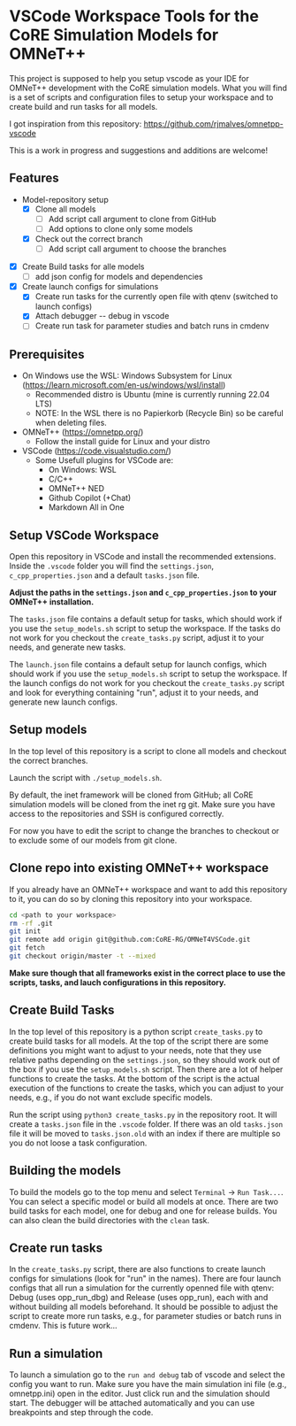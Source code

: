# VSCode Workspace Tools for the CoRE Simulation Models for OMNeT++
This project is supposed to help you setup vscode as your IDE for OMNeT++ development with the CoRE simulation models.
What you will find is a set of scripts and configuration files to setup your workspace and to create build and run tasks for all models.

I got inspiration from this repository: https://github.com/rjmalves/omnetpp-vscode

This is a work in progress and suggestions and additions are welcome!

## Features
- Model-repository setup
  - [x] Clone all models 
    - [ ] Add script call argument to clone from GitHub
    - [ ] Add options to clone only some models
  - [x] Check out the correct branch 
    - [ ] Add script call argument to choose the branches
- [x] Create Build tasks for alle models
  - [ ] add json config for models and dependencies
- [X] Create launch configs for simulations
  - [X] Create run tasks for the currently open file with qtenv (switched to launch configs)
  - [X] Attach debugger -- debug in vscode
  - [ ] Create run task for parameter studies and batch runs in cmdenv

## Prerequisites
- On Windows use the WSL: Windows Subsystem for Linux (https://learn.microsoft.com/en-us/windows/wsl/install)
  - Recommended distro is Ubuntu (mine is currently running 22.04 LTS)
  - NOTE: In the WSL there is no Papierkorb (Recycle Bin) so be careful when deleting files.
- OMNeT++ (https://omnetpp.org/)
  - Follow the install guide for Linux and your distro
- VSCode (https://code.visualstudio.com/)
  - Some Usefull plugins for VSCode are:
    - On Windows: WSL
    - C/C++
    - OMNeT++ NED
    - Github Copilot (+Chat)
    - Markdown All in One

## Setup VSCode Workspace
Open this repository in VSCode and install the recommended extensions.
Inside the `.vscode` folder you will find the `settings.json`, `c_cpp_properties.json` and a default `tasks.json` file.

**Adjust the paths in the `settings.json` and `c_cpp_properties.json` to your OMNeT++ installation.**

The `tasks.json` file contains a default setup for tasks, which should work if you use the `setup_models.sh` script to setup the workspace. If the tasks do not work for you checkout the `create_tasks.py` script, adjust it to your needs, and generate new tasks.

The `launch.json` file contains a default setup for launch configs, which should work if you use the `setup_models.sh` script to setup the workspace. If the launch configs do not work for you checkout the `create_tasks.py` script and look for everything containing "run", adjust it to your needs, and generate new launch configs.

## Setup models
In the top level of this repository is a script to clone all models and checkout the correct branches.

Launch the script with `./setup_models.sh`.

By default, the inet framework will be cloned from GitHub; all CoRE simulation models will be cloned from the inet rg git.
Make sure you have access to the repositories and SSH is configured correctly.

For now you have to edit the script to change the branches to checkout or to exclude some of our models from git clone.

## Clone repo into existing OMNeT++ workspace
If you already have an OMNeT++ workspace and want to add this repository to it, you can do so by cloning this repository into your workspace.
```bash	
cd <path to your workspace>
rm -rf .git
git init
git remote add origin git@github.com:CoRE-RG/OMNeT4VSCode.git
git fetch
git checkout origin/master -t --mixed
```
**Make sure though that all frameworks exist in the correct place to use the scripts, tasks, and lauch configurations in this repository.**

## Create Build Tasks
In the top level of this repository is a python script `create_tasks.py` to create build tasks for all models.
At the top of the script there are some definitions you might want to adjust to your needs, note that they use relative paths depending on the `settings.json`, so they should work out of the box if you use the `setup_models.sh` script.
Then there are a lot of helper functions to create the tasks.
At the bottom of the script is the actual execution of the functions to create the tasks, which you can adjust to your needs, e.g., if you do not want exclude specific models.

Run the script using `python3 create_tasks.py` in the repository root. 
It will create a
`tasks.json` file in the `.vscode` folder. If there was an old `tasks.json` file it will be moved to `tasks.json.old` with an index if there are multiple so you do not loose a task configuration.

## Building the models
To build the models go to the top menu and select `Terminal` -> `Run Task...`. 
You can select a specific model or build all models at once.
There are two build tasks for each model, one for debug and one for release builds.
You can also clean the build directories with the `clean` task.

## Create run tasks
In the `create_tasks.py` script, there are also functions to create launch configs for simulations (look for "run" in the names).
There are four launch configs that all run a simulation for the currently openned file with qtenv: Debug (uses opp_run_dbg) and Release (uses opp_run), each with and without building all models beforehand.
It should be possible to adjust the script to create more run tasks, e.g., for parameter studies or batch runs in cmdenv.
This is future work...

## Run a simulation
To launch a simulation go to the `run and debug` tab of vscode and select the config you want to run.
Make sure you have the main simulation ini file (e.g., omnetpp.ini) open in the editor.
Just click run and the simulation should start.
The debugger will be attached automatically and you can use breakpoints and step through the code.
